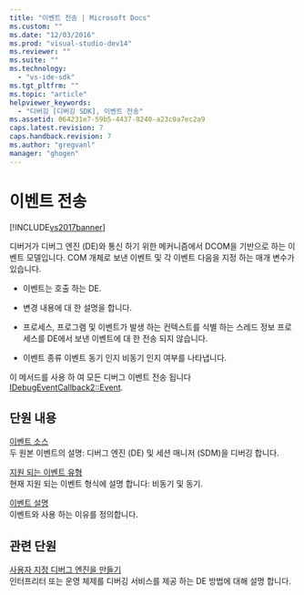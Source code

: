 ```yaml
---
title: "이벤트 전송 | Microsoft Docs"
ms.custom: ""
ms.date: "12/03/2016"
ms.prod: "visual-studio-dev14"
ms.reviewer: ""
ms.suite: ""
ms.technology: 
  - "vs-ide-sdk"
ms.tgt_pltfrm: ""
ms.topic: "article"
helpviewer_keywords: 
  - "디버깅 [디버깅 SDK], 이벤트 전송"
ms.assetid: 064231e7-59b5-4437-8240-a23c0a7ec2a9
caps.latest.revision: 7
caps.handback.revision: 7
ms.author: "gregvanl"
manager: "ghogen"
---
```

# 이벤트 전송
[!INCLUDE[vs2017banner](../../code-quality/includes/vs2017banner.md)]

디버거가 디버그 엔진 \(DE\)와 통신 하기 위한 메커니즘에서 DCOM을 기반으로 하는 이벤트 모델입니다.  COM 개체로 보낸 이벤트 및 각 이벤트 다음을 지정 하는 매개 변수가 있습니다.  
  
-   이벤트는 호출 하는 DE.  
  
-   변경 내용에 대 한 설명을 합니다.  
  
-   프로세스, 프로그램 및 이벤트가 발생 하는 컨텍스트를 식별 하는 스레드 정보  프로세스를 DE에서 보낸 이벤트에 대 한 전송 되지 않습니다.  
  
-   이벤트 종류 이벤트 동기 인지 비동기 인지 여부를 나타냅니다.  
  
 이 메서드를 사용 하 여 모든 디버그 이벤트 전송 됩니다  [IDebugEventCallback2::Event](../../extensibility/debugger/reference/idebugeventcallback2-event.md).  
  
## 단원 내용  
 [이벤트 소스](../../extensibility/debugger/event-sources-visual-studio-sdk.md)  
 두 원본 이벤트의 설명: 디버그 엔진 \(DE\) 및 세션 매니저 \(SDM\)을 디버깅 합니다.  
  
 [지원 되는 이벤트 유형](../../extensibility/debugger/supported-event-types.md)  
 현재 지원 되는 이벤트 형식에 설명 합니다: 비동기 및 동기.  
  
 [이벤트 설명](../../extensibility/debugger/event-descriptions.md)  
 이벤트와 사용 하는 이유를 정의합니다.  
  
## 관련 단원  
 [사용자 지정 디버그 엔진을 만들기](../../extensibility/debugger/creating-a-custom-debug-engine.md)  
 인터프리터 또는 운영 체제를 디버깅 서비스를 제공 하는 DE 방법에 대해 설명 합니다.